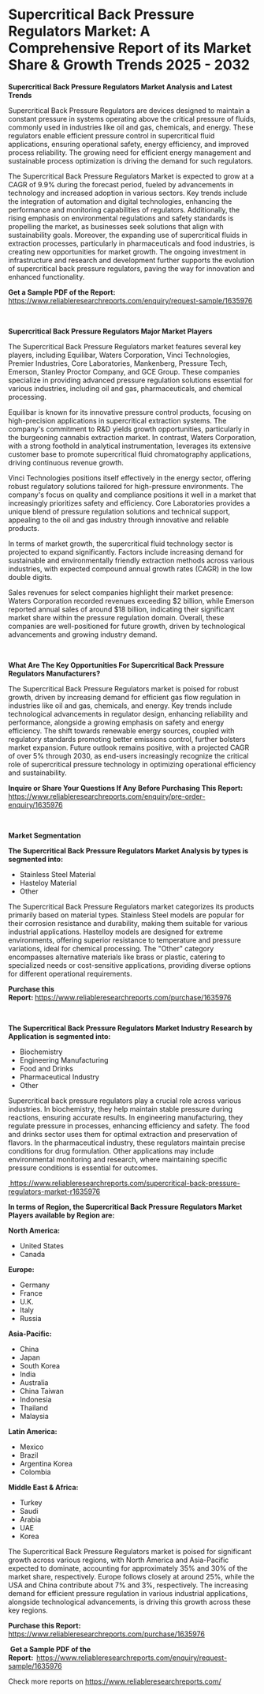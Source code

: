 <p><h1>Supercritical Back Pressure Regulators Market: A Comprehensive Report of its Market Share & Growth Trends 2025 - 2032</h1></p><p><strong>Supercritical Back Pressure Regulators Market Analysis and Latest Trends</strong></p>
<p><p>Supercritical Back Pressure Regulators are devices designed to maintain a constant pressure in systems operating above the critical pressure of fluids, commonly used in industries like oil and gas, chemicals, and energy. These regulators enable efficient pressure control in supercritical fluid applications, ensuring operational safety, energy efficiency, and improved process reliability. The growing need for efficient energy management and sustainable process optimization is driving the demand for such regulators.</p><p>The Supercritical Back Pressure Regulators Market is expected to grow at a CAGR of 9.9% during the forecast period, fueled by advancements in technology and increased adoption in various sectors. Key trends include the integration of automation and digital technologies, enhancing the performance and monitoring capabilities of regulators. Additionally, the rising emphasis on environmental regulations and safety standards is propelling the market, as businesses seek solutions that align with sustainability goals. Moreover, the expanding use of supercritical fluids in extraction processes, particularly in pharmaceuticals and food industries, is creating new opportunities for market growth. The ongoing investment in infrastructure and research and development further supports the evolution of supercritical back pressure regulators, paving the way for innovation and enhanced functionality.</p></p>
<p><strong>Get a Sample PDF of the Report:&nbsp;</strong> <a href="https://www.reliableresearchreports.com/enquiry/request-sample/1635976?utm_campaign=3061&utm_medium=2&utm_source=Github&utm_content=ia&utm_term=23032025&utm_id=supercritical-back-pressure-regulators">https://www.reliableresearchreports.com/enquiry/request-sample/1635976</a></p>
<p>&nbsp;</p>
<p><strong>Supercritical Back Pressure Regulators Major Market Players</strong></p>
<p><p>The Supercritical Back Pressure Regulators market features several key players, including Equilibar, Waters Corporation, Vinci Technologies, Premier Industries, Core Laboratories, Mankenberg, Pressure Tech, Emerson, Stanley Proctor Company, and GCE Group. These companies specialize in providing advanced pressure regulation solutions essential for various industries, including oil and gas, pharmaceuticals, and chemical processing.</p><p>Equilibar is known for its innovative pressure control products, focusing on high-precision applications in supercritical extraction systems. The company's commitment to R&D yields growth opportunities, particularly in the burgeoning cannabis extraction market. In contrast, Waters Corporation, with a strong foothold in analytical instrumentation, leverages its extensive customer base to promote supercritical fluid chromatography applications, driving continuous revenue growth.</p><p>Vinci Technologies positions itself effectively in the energy sector, offering robust regulatory solutions tailored for high-pressure environments. The company's focus on quality and compliance positions it well in a market that increasingly prioritizes safety and efficiency. Core Laboratories provides a unique blend of pressure regulation solutions and technical support, appealing to the oil and gas industry through innovative and reliable products.</p><p>In terms of market growth, the supercritical fluid technology sector is projected to expand significantly. Factors include increasing demand for sustainable and environmentally friendly extraction methods across various industries, with expected compound annual growth rates (CAGR) in the low double digits.</p><p>Sales revenues for select companies highlight their market presence: Waters Corporation recorded revenues exceeding $2 billion, while Emerson reported annual sales of around $18 billion, indicating their significant market share within the pressure regulation domain. Overall, these companies are well-positioned for future growth, driven by technological advancements and growing industry demand.</p></p>
<p>&nbsp;</p>
<p><strong>What Are The Key Opportunities For Supercritical Back Pressure Regulators Manufacturers?</strong></p>
<p><p>The Supercritical Back Pressure Regulators market is poised for robust growth, driven by increasing demand for efficient gas flow regulation in industries like oil and gas, chemicals, and energy. Key trends include technological advancements in regulator design, enhancing reliability and performance, alongside a growing emphasis on safety and energy efficiency. The shift towards renewable energy sources, coupled with regulatory standards promoting better emissions control, further bolsters market expansion. Future outlook remains positive, with a projected CAGR of over 5% through 2030, as end-users increasingly recognize the critical role of supercritical pressure technology in optimizing operational efficiency and sustainability.</p></p>
<p><strong>Inquire or Share Your Questions If Any Before Purchasing This Report:</strong> <a href="https://www.reliableresearchreports.com/enquiry/pre-order-enquiry/1635976?utm_campaign=3061&utm_medium=2&utm_source=Github&utm_content=ia&utm_term=23032025&utm_id=supercritical-back-pressure-regulators">https://www.reliableresearchreports.com/enquiry/pre-order-enquiry/1635976</a></p>
<p>&nbsp;</p>
<p><strong>Market Segmentation</strong></p>
<p><strong>The Supercritical Back Pressure Regulators Market Analysis by types is segmented into:</strong></p>
<p><ul><li>Stainless Steel Material</li><li>Hasteloy Material</li><li>Other</li></ul></p>
<p><p>The Supercritical Back Pressure Regulators market categorizes its products primarily based on material types. Stainless Steel models are popular for their corrosion resistance and durability, making them suitable for various industrial applications. Hastelloy models are designed for extreme environments, offering superior resistance to temperature and pressure variations, ideal for chemical processing. The "Other" category encompasses alternative materials like brass or plastic, catering to specialized needs or cost-sensitive applications, providing diverse options for different operational requirements.</p></p>
<p><strong>Purchase this Report:&nbsp;</strong><a href="https://www.reliableresearchreports.com/purchase/1635976?utm_campaign=3061&utm_medium=2&utm_source=Github&utm_content=ia&utm_term=23032025&utm_id=supercritical-back-pressure-regulators">https://www.reliableresearchreports.com/purchase/1635976</a></p>
<p>&nbsp;</p>
<p><strong>The Supercritical Back Pressure Regulators Market Industry Research by Application is segmented into:</strong></p>
<p><ul><li>Biochemistry</li><li>Engineering Manufacturing</li><li>Food and Drinks</li><li>Pharmaceutical Industry</li><li>Other</li></ul></p>
<p><p>Supercritical back pressure regulators play a crucial role across various industries. In biochemistry, they help maintain stable pressure during reactions, ensuring accurate results. In engineering manufacturing, they regulate pressure in processes, enhancing efficiency and safety. The food and drinks sector uses them for optimal extraction and preservation of flavors. In the pharmaceutical industry, these regulators maintain precise conditions for drug formulation. Other applications may include environmental monitoring and research, where maintaining specific pressure conditions is essential for outcomes.</p></p>
<p><a href="https://www.reliableresearchreports.com/supercritical-back-pressure-regulators-market-r1635976?utm_campaign=3061&utm_medium=2&utm_source=Github&utm_content=ia&utm_term=23032025&utm_id=supercritical-back-pressure-regulators">&nbsp;https://www.reliableresearchreports.com/supercritical-back-pressure-regulators-market-r1635976</a></p>
<p><strong>In terms of Region, the Supercritical Back Pressure Regulators Market Players available by Region are:</strong></p>
<p>
    <p> <strong> North America: </strong>
        <ul>
            <li>United States</li>
            <li>Canada</li>
        </ul>
        </p> 
    <p> <strong> Europe: </strong>
        <ul>
            <li>Germany</li>
            <li>France</li>
            <li>U.K.</li>
            <li>Italy</li>
            <li>Russia</li>
        </ul>
        </p> 
    <p> <strong> Asia-Pacific: </strong>
        <ul>
            <li>China</li>
            <li>Japan</li>
            <li>South Korea</li>
            <li>India</li>
            <li>Australia</li>
            <li>China Taiwan</li>
            <li>Indonesia</li>
            <li>Thailand</li>
            <li>Malaysia</li>
        </ul>
        </p> 
    <p> <strong> Latin America: </strong>
        <ul>
            <li>Mexico</li>
            <li>Brazil</li>
            <li>Argentina Korea</li>
            <li>Colombia</li>
        </ul>
        </p> 
    <p> <strong> Middle East & Africa: </strong>
        <ul>
            <li>Turkey</li>
            <li>Saudi</li>
            <li>Arabia</li>
            <li>UAE</li>
            <li>Korea</li>
        </ul>
    </p>
    </p>
<p><p>The Supercritical Back Pressure Regulators market is poised for significant growth across various regions, with North America and Asia-Pacific expected to dominate, accounting for approximately 35% and 30% of the market share, respectively. Europe follows closely at around 25%, while the USA and China contribute about 7% and 3%, respectively. The increasing demand for efficient pressure regulation in various industrial applications, alongside technological advancements, is driving this growth across these key regions.</p></p>
<p><strong>Purchase this Report: </strong><a href="https://www.reliableresearchreports.com/purchase/1635976?utm_campaign=3061&utm_medium=2&utm_source=Github&utm_content=ia&utm_term=23032025&utm_id=supercritical-back-pressure-regulators">https://www.reliableresearchreports.com/purchase/1635976</a></p>
<p>&nbsp;<strong>Get a Sample PDF of the Report:&nbsp;&nbsp;</strong><a href="https://www.reliableresearchreports.com/enquiry/request-sample/1635976?utm_campaign=3061&utm_medium=2&utm_source=Github&utm_content=ia&utm_term=23032025&utm_id=supercritical-back-pressure-regulators">https://www.reliableresearchreports.com/enquiry/request-sample/1635976</a></p>
<p><strong></strong></p>
<p>Check more reports on <a href="https://www.reliableresearchreports.com/?utm_campaign=3061&utm_medium=2&utm_source=Github&utm_content=ia&utm_term=23032025&utm_id=supercritical-back-pressure-regulators">https://www.reliableresearchreports.com/</a></p>